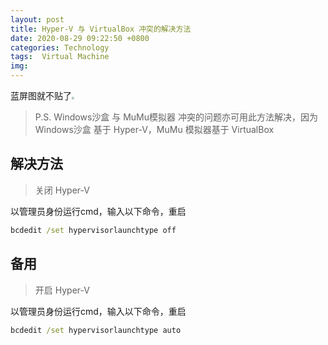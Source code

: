 ```yaml
---
layout: post
title: Hyper-V 与 VirtualBox 冲突的解决方法
date: 2020-08-29 09:22:50 +0800
categories: Technology
tags:  Virtual Machine
img: 
---
```


蓝屏图就不贴了<img src="https://gitee.com/jieran233/pic-bed/raw/master/coolapk_emotion_64_shounuehuaji.png" style="zoom:25%;" />

> P.S. Windows沙盒 与 MuMu模拟器 冲突的问题亦可用此方法解决，因为 Windows沙盒 基于 Hyper-V，MuMu 模拟器基于 VirtualBox



## 解决方法

> 关闭 Hyper-V

以管理员身份运行cmd，输入以下命令，重启

```cmd
bcdedit /set hypervisorlaunchtype off
```



## 备用

> 开启 Hyper-V

以管理员身份运行cmd，输入以下命令，重启

```cmd
bcdedit /set hypervisorlaunchtype auto
```

